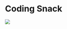 Coding Snack
============================

![](https://user-images.githubusercontent.com/38183241/103155973-85a2f980-47e7-11eb-8a91-18c8007bcf5e.png)